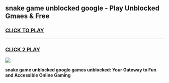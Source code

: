 
## snake game unblocked google - Play Unblocked Gmaes & Free
<h3>
<a href="https://premium.freeplayer.one?title=snake_game_unblocked_google&ref=20F">CLICK TO PLAY</a></h3>
<hr>

<h3>
<a href="https://premium.freeplayer.one?title=snake_game_unblocked_google&ref=20F">CLICK 2 PLAY</a>
  
</h3>

<a href="https://premium.freeplayer.one?title=snake_game_unblocked_google&ref=20F/"><img src="https://clearcache.store/games.png"></a>


**snake game unblocked google games unblocked: Your Gateway to Fun and Accessible Online Gaming**
